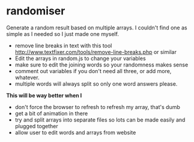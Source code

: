 randomiser
==========

Generate a random result based on multiple arrays. I couldn't find one as simple as I needed so I just made one myself.

- remove line breaks in text with this tool http://www.textfixer.com/tools/remove-line-breaks.php or similar
- Edit the arrays in random.js to change your variables
- make sure to edit the joining words so your randomness makes sense
- comment out variables if you don't need all three, or add more, whatever.
- multiple words will always split so only one word answers please.



**This will be way better when I**

- don't force the browser to refresh to refresh my array, that's dumb
- get a bit of animation in there
- try and split arrays into separate files so lots can be made easily and plugged together
- allow user to edit words and arrays from website